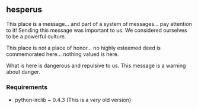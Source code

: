## hesperus

This place is a message... and part of a system of messages... pay attention to it! Sending this message was important to us. We considered ourselves to be a powerful culture.

This place is not a place of honor... no highly esteemed deed is commemorated here... nothing valued is here.

What is here is dangerous and repulsive to us. This message is a warning about danger.

### Requirements

  * python-irclib ~ 0.4.3 (This is a *very* old version)
